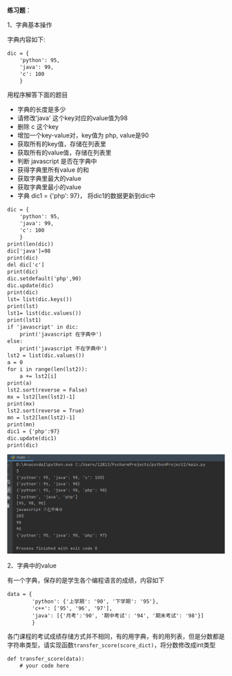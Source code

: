 **练习题**：

1、字典基本操作

字典内容如下:

```
dic = {
    'python': 95,
    'java': 99,
    'c': 100
    }
```

用程序解答下面的题目

- 字典的长度是多少
- 请修改'java' 这个key对应的value值为98
- 删除 c 这个key
- 增加一个key-value对，key值为 php, value是90
- 获取所有的key值，存储在列表里
- 获取所有的value值，存储在列表里
- 判断 javascript 是否在字典中
- 获得字典里所有value 的和
- 获取字典里最大的value
- 获取字典里最小的value
- 字典 dic1 = {'php': 97}， 将dic1的数据更新到dic中

```
dic = {
    'python': 95,
    'java': 99,
    'c': 100
    }
print(len(dic))
dic['java']=98
print(dic)
del dic['c']
print(dic)
dic.setdefault('php',90)
dic.update(dic)
print(dic)
lst= list(dic.keys())
print(lst)
lst1= list(dic.values())
print(lst1)
if 'javascript' in dic:
    print('javascript 在字典中')
else:
    print('javascript 不在字典中')
lst2 = list(dic.values())
a = 0
for i in range(len(lst2)):
    a += lst2[i]
print(a)
lst2.sort(reverse = False)
mx = lst2[len(lst2)-1]
print(mx)
lst2.sort(reverse = True)
mn = lst2[len(lst2)-1]
print(mn)
dic1 = {'php':97}
dic.update(dic1)
print(dic)
```

![image-20210131142640769](https://github.com/Zaoty/L/blob/main/Python/The_first_week/day5/%E5%B1%8F%E5%B9%95%E6%88%AA%E5%9B%BE%202021-01-31%20142550.png)

2、字典中的value

有一个字典，保存的是学生各个编程语言的成绩，内容如下

```
data = {
        'python': {'上学期': '90', '下学期': '95'},
        'c++': ['95', '96', '97'],
        'java': [{'月考':'90', '期中考试': '94', '期末考试': '98'}]
        }
```

各门课程的考试成绩存储方式并不相同，有的用字典，有的用列表，但是分数都是字符串类型，请实现函数`transfer_score(score_dict)`，将分数修改成int类型

```
def transfer_score(data):
    # your code here
```
